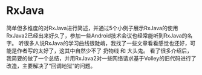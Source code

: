 # RxJava

简单但多维度的对RxJava进行简述，并通过5个小例子展示RxJava的使用
RxJava2已经出来好久了，参加一些Android技术会议也经常能听到RxJava的名字。
听很多人说RxJava的学习曲线很陡峭，我找了一些文章看看感觉也还好，可能是作者写的太好了，这其中自然少不了 扔物线 和 大头鬼。
看了很多介绍后，我简要的做了一个总结，并用RxJava2对一些网络请求基于Volley的旧代码进行了改造，主要解决了“回调地狱”的问题。
